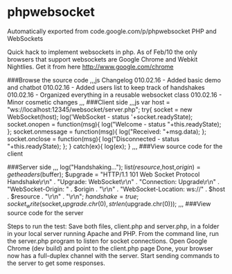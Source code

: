 # phpwebsocket
Automatically exported from code.google.com/p/phpwebsocket
PHP and WebSockets

Quick hack to implement websockets in php. As of Feb/10 the only browsers that support websockets are Google Chrome and Webkit Nightlies. Get it from here http://www.google.com/chrome

###Browse the source code
,,,js
Changelog
010.02.16 - Added basic demo and chatbot
010.02.16 - Added users list to keep track of handshakes
010.02.16 - Organized everything in a reusable websocket class
010.02.16 - Minor cosmetic changes
,,,
###Client side
,,,js
var host = "ws://localhost:12345/websocket/server.php";
try{
  socket = new WebSocket(host);
  log('WebSocket - status '+socket.readyState);
  socket.onopen    = function(msg){ log("Welcome - status "+this.readyState); };
  socket.onmessage = function(msg){ log("Received: "+msg.data); };
  socket.onclose   = function(msg){ log("Disconnected - status "+this.readyState); };
}
catch(ex){ log(ex); }
,,,
###View source code for the client

###Server side
,,,
log("Handshaking...");
list($resource,$host,$origin) = getheaders($buffer);
$upgrade = "HTTP/1.1 101 Web Socket Protocol Handshake\r\n" .
           "Upgrade: WebSocket\r\n" .
           "Connection: Upgrade\r\n" .
           "WebSocket-Origin: " . $origin . "\r\n" .
           "WebSocket-Location: ws://" . $host . $resource . "\r\n" .
           "\r\n";
$handshake = true;
socket_write($socket,$upgrade.chr(0),strlen($upgrade.chr(0)));
,,,
###View source code for the server

Steps to run the test:
Save both files, client.php and server.php, in a folder in your local server running Apache and PHP.
From the command line, run the server.php program to listen for socket connections.
Open Google Chrome (dev build) and point to the client.php page
Done, your browser now has a full-duplex channel with the server.
Start sending commands to the server to get some responses.
